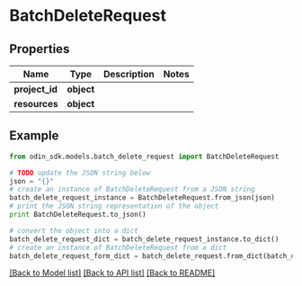 # BatchDeleteRequest


## Properties

Name | Type | Description | Notes
------------ | ------------- | ------------- | -------------
**project_id** | **object** |  | 
**resources** | **object** |  | 

## Example

```python
from odin_sdk.models.batch_delete_request import BatchDeleteRequest

# TODO update the JSON string below
json = "{}"
# create an instance of BatchDeleteRequest from a JSON string
batch_delete_request_instance = BatchDeleteRequest.from_json(json)
# print the JSON string representation of the object
print BatchDeleteRequest.to_json()

# convert the object into a dict
batch_delete_request_dict = batch_delete_request_instance.to_dict()
# create an instance of BatchDeleteRequest from a dict
batch_delete_request_form_dict = batch_delete_request.from_dict(batch_delete_request_dict)
```
[[Back to Model list]](../README.md#documentation-for-models) [[Back to API list]](../README.md#documentation-for-api-endpoints) [[Back to README]](../README.md)


